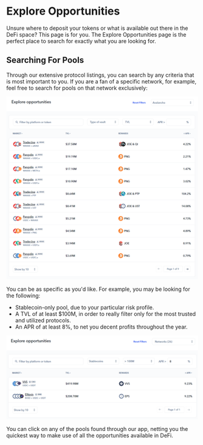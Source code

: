 # Explore Opportunities

Unsure where to deposit your tokens or what is available out there in the DeFi space? This page is for you. The Explore Opportunities page is the perfect place to search for exactly what you are looking for.

## Searching For Pools

Through our extensive protocol listings, you can search by any criteria that is most important to you. If you are a fan of a specific network, for example, feel free to search for pools on that network exclusively:

![Avalanche Pools, Sorted By TVL](<../../.gitbook/assets/image (13).png>)

You can be as specific as you'd like. For example, you may be looking for the following:

* Stablecoin-only pool, due to your particular risk profile.
* A TVL of at least $100M, in order to really filter only for the most trusted and utilized protocols.
* An APR of at least 8%, to net you decent profits throughout the year.

![Stablecoin Pools w/ $100M+ TVL & 8%+ APR](<../../.gitbook/assets/image (37).png>)

You can click on any of the pools found through our app, netting you the quickest way to make use of all the opportunities available in DeFi.
